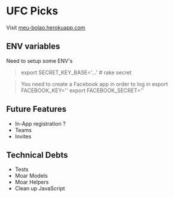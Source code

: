 # UFC Picks

Visit [meu-bolao.herokuapp.com]()

## ENV variables

Need to setup some ENV's

>export SECRET_KEY_BASE='...' # rake secret

> You need to create a Facebook app in order to log in
>export FACEBOOK_KEY=''
>export FACEBOOK_SECRET=''

## Future Features

* In-App registration ?
* Teams
* Invites


## Technical Debts

* Tests
* Moar Models
* Moar Helpers
* Clean up JavaScript
